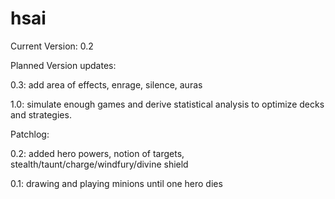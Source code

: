 hsai
====

Current Version: 0.2

Planned Version updates:

0.3: add area of effects, enrage, silence, auras

1.0: simulate enough games and derive statistical analysis to optimize decks and strategies.

Patchlog:

0.2: added hero powers, notion of targets, stealth/taunt/charge/windfury/divine shield

0.1: drawing and playing minions until one hero dies
